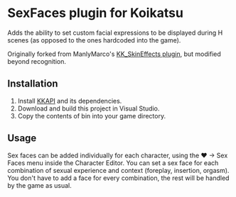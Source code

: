 # SexFaces plugin for Koikatsu
Adds the ability to set custom facial expressions to be displayed during H scenes (as opposed to the ones hardcoded into the game).

Originally forked from ManlyMarco's [KK_SkinEffects plugin](https://github.com/ManlyMarco/KK_SkinEffects), but modified beyond recognition.

## Installation
1. Install [KKAPI](https://github.com/ManlyMarco/KKAPI) and its dependencies.
1. Download and build this project in Visual Studio.
1. Copy the contents of bin into your game directory.

## Usage
Sex faces can be added individually for each character, using the ❤ -> Sex Faces menu inside the Character Editor. You can set a sex face for each combination of sexual experience and context (foreplay, insertion, orgasm). You don't have to add a face for every combination, the rest will be handled by the game as usual.
